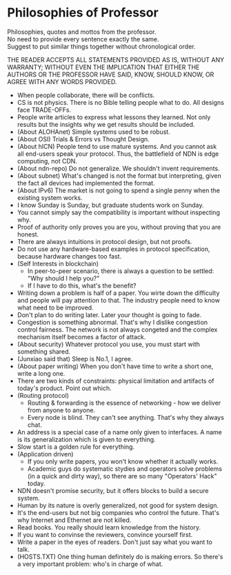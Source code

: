 # Philosophies of Professor

Philosophies, quotes and mottos from the professor.  
No need to provide every sentence exactly the same.  
Suggest to put similar things together without chronological order.


THE READER ACCEPTS ALL STATEMENTS PROVIDED AS IS, WITHOUT ANY WARRANTY; WITHOUT
 EVEN THE IMPLICATION THAT EITHER THE AUTHORS OR THE PROFESSOR HAVE SAID, KNOW,
 SHOULD KNOW, OR AGREE WITH ANY WORDS PROVIDED.


* When people collaborate, there will be conflicts.
* CS is not physics. There is no Bible telling people what to do. All designs face TRADE-OFFs.
* People write articles to express what lessons they learned. Not only results but the insights why we get results should be included.
* (About ALOHAnet) Simple systems used to be robust.
* (About OSI) Trials & Errors vs Thought Design.
* (About hICN) People tend to use mature systems. And you cannot ask all end-users speak your protocol. Thus, the battlefield of NDN is edge computing, not CDN.
* (About ndn-repo) Do not generalize. We shouldn't invent requirements.
* (About subnet) What's changed is not the format but interpreting, given the fact all devices had implemented the format.
* (About IPv6) The market is not going to spend a single penny when the existing system works.
* I know Sunday is Sunday, but graduate students work on Sunday.
* You cannot simply say the compatibility is important without inspecting why.
* Proof of authority only proves you are you, without proving that you are honest.
* There are always intuitions in protocol design, but not proofs.
* Do not use any hardware-based examples in protocol specification, because hardware changes too fast.
* (Self Interests in blockchain)
    - In peer-to-peer scenario, there is always a question to be settled: "Why should I help you?"
    - If I have to do this, what's the benefit?
* Writing down a problem is half of a paper. You wirte down the difficulty and people will pay attention to that. The industry people need to know what need to be improved.
* Don't plan to do writing later. Later your thought is going to fade.
* Congestion is something abnormal. That's why I dislike congestion control fairness. The network is not always congeted and the complex mechanism itself becomes a factor of attack.
* (About security) Whatever protocol you use, you must start with something shared.
* (Junxiao said that) Sleep is No.1, I agree.
* (About paper writing) When you don't have time to write a short one, write a long one.
* There are two kinds of constraints: physical limitation and artifacts of today's product. Point out which.
* (Routing protocol)
    - Routing & forwarding is the essence of networking - how we deliver from anyone to anyone.
    - Every node is blind. They can't see anything. That's why they always chat.
* An address is a special case of a name only given to interfaces. A name is its generalization which is given to everything.
* Slow start is a golden rule for everything.
* (Application driven)
    - If you only write papers, you won't know whether it actually works.
    - Academic guys do systematic stydies and operators solve problems (in a quick and dirty way), so there are so many "Operators' Hack" today.
* NDN doesn't promise security, but it offers blocks to build a secure system.
* Human by its nature is overly generalized, not good for system design.
* It's the end-users but not big companies who control the future. That's why Internet and Ethernet are not killed.
* Read books. You really should learn knowledge from the history.
* If you want to convinse the reviewers, convince yourself first.
* Write a paper in the eyes of readers. Don't just say what you want to talk.
* (HOSTS.TXT) One thing human definitely do is making errors. So there's a very important problem: who's in charge of what.
